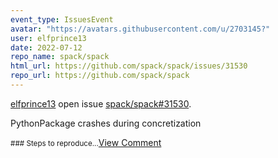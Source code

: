 ```yaml
---
event_type: IssuesEvent
avatar: "https://avatars.githubusercontent.com/u/2703145?"
user: elfprince13
date: 2022-07-12
repo_name: spack/spack
html_url: https://github.com/spack/spack/issues/31530
repo_url: https://github.com/spack/spack
---
```


<a href='https://github.com/elfprince13' target='_blank'>elfprince13</a> open issue <a href='https://github.com/spack/spack/issues/31530' target='_blank'>spack/spack#31530</a>.

<p>PythonPackage crashes during concretization</p><small>### Steps to reproduce...</small><a href='https://github.com/spack/spack/issues/31530' target='_blank'>View Comment</a>